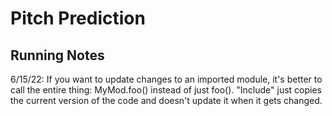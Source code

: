 # Pitch Prediction



## Running Notes

6/15/22:
If you want to update changes to an imported module, it's better to call the entire thing: MyMod.foo() instead of just foo(). "Include" just copies the current version of the code and doesn't update it when it gets changed.